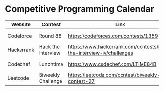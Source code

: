 # Competitive Programming Calendar

| Website | Contest | Link | Date |
|----------|----------|----------|---------|
| Codeforce | Round 88 | https://codeforces.com/contests/1359 | May 28, 10:35am ||
| Hackerrank | Hack the Interview | https://www.hackerrank.com/contests/hack-the-interview-iv/challenges | May 29, 12:00pm |
| Codechef | Lunchtime | https://www.codechef.com/LTIME84B | May 30, 10:00am |
| Leetcode | Biweekly Challenge |  https://leetcode.com/contest/biweekly-contest-27 | May 30, 10:30am 
